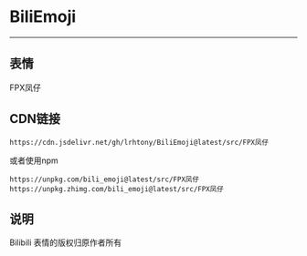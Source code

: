 # BiliEmoji
---
## 表情
FPX凤仔
## CDN链接
```
https://cdn.jsdelivr.net/gh/lrhtony/BiliEmoji@latest/src/FPX凤仔
```
或者使用npm
```
https://unpkg.com/bili_emoji@latest/src/FPX凤仔
https://unpkg.zhimg.com/bili_emoji@latest/src/FPX凤仔
```
## 说明
Bilibili 表情的版权归原作者所有
